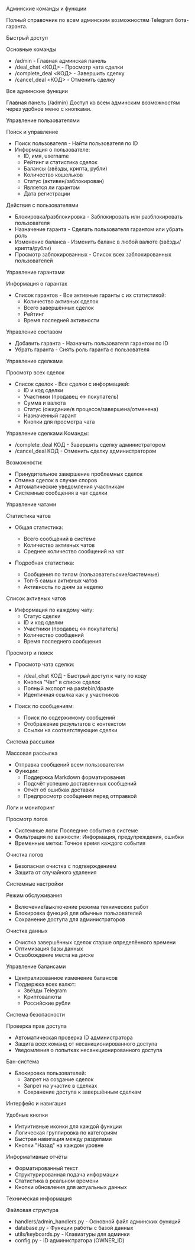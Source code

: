 Админские команды и функции

Полный справочник по всем админским возможностям Telegram бота-гаранта.

Быстрый доступ

Основные команды
- /admin - Главная админская панель
- /deal_chat <КОД> - Просмотр чата сделки  
- /complete_deal <КОД> - Завершить сделку
- /cancel_deal <КОД> - Отменить сделку

Все админские функции

Главная панель (/admin)
Доступ ко всем админским возможностям через удобное меню с кнопками.

Управление пользователями

Поиск и управление
- Поиск пользователя - Найти пользователя по ID
- Информация о пользователе:
  - ID, имя, username
  - Рейтинг и статистика сделок
  - Балансы (звёзды, крипта, рубли)
  - Количество кошельков
  - Статус (активен/заблокирован)
  - Является ли гарантом
  - Дата регистрации

Действия с пользователями
- Блокировка/разблокировка - Заблокировать или разблокировать пользователя
- Назначение гаранта - Сделать пользователя гарантом или убрать роль
- Изменение баланса - Изменить баланс в любой валюте (звёзды/крипта/рубли)
- Просмотр заблокированных - Список всех заблокированных пользователей

Управление гарантами

Информация о гарантах
- Список гарантов - Все активные гаранты с их статистикой:
  - Количество активных сделок
  - Всего завершённых сделок
  - Рейтинг
  - Время последней активности

Управление составом
- Добавить гаранта - Назначить пользователя гарантом по ID
- Убрать гаранта - Снять роль гаранта с пользователя

Управление сделками

Просмотр всех сделок
- Список сделок - Все сделки с информацией:
  - ID и код сделки
  - Участники (продавец ↔ покупатель)
  - Сумма и валюта
  - Статус (ожидание/в процессе/завершена/отменена)
  - Назначенный гарант
  - Кнопки для просмотра чата

Управление сделками
Команды:
- /complete_deal КОД - Завершить сделку администратором
- /cancel_deal КОД - Отменить сделку администратором

Возможности:
- Принудительное завершение проблемных сделок
- Отмена сделок в случае споров
- Автоматические уведомления участникам
- Системные сообщения в чат сделки

Управление чатами

Статистика чатов
- Общая статистика:
  - Всего сообщений в системе
  - Количество активных чатов
  - Среднее количество сообщений на чат

- Подробная статистика:
  - Сообщения по типам (пользовательские/системные)
  - Топ-5 самых активных чатов
  - Активность по дням за неделю

Список активных чатов
- Информация по каждому чату:
  - Статус сделки
  - ID и код сделки
  - Участники (продавец ↔ покупатель)
  - Количество сообщений
  - Время последнего сообщения

Просмотр и поиск
- Просмотр чата сделки:
  - /deal_chat КОД - Быстрый доступ к чату по коду
  - Кнопка "Чат" в списке сделок
  - Полный экспорт на pastebin/dpaste
  - Идентичная ссылка как у участников

- Поиск по сообщениям:
  - Поиск по содержимому сообщений
  - Отображение результатов с контекстом
  - Ссылки на соответствующие сделки

Система рассылки

Массовая рассылка
- Отправка сообщений всем пользователям
- Функции:
  - Поддержка Markdown форматирования
  - Подсчёт успешно доставленных сообщений
  - Отчёт об ошибках доставки
  - Предпросмотр сообщения перед отправкой

Логи и мониторинг

Просмотр логов
- Системные логи: Последние события в системе
- Фильтрация по важности: Информация, предупреждения, ошибки
- Временные метки: Точное время каждого события

Очистка логов
- Безопасная очистка с подтверждением
- Защита от случайного удаления

Системные настройки

Режим обслуживания
- Включение/выключение режима технических работ
- Блокировка функций для обычных пользователей
- Сохранение доступа для администраторов

Очистка данных
- Очистка завершённых сделок старше определённого времени
- Оптимизация базы данных
- Освобождение места на диске

Управление балансами
- Централизованное изменение балансов
- Поддержка всех валют:
  - Звёзды Telegram
  - Криптовалюты  
  - Российские рубли

Система безопасности

Проверка прав доступа
- Автоматическая проверка ID администратора
- Защита всех команд от несанкционированного доступа
- Уведомления о попытках несанкционированного доступа

Бан-система
- Блокировка пользователей:
  - Запрет на создание сделок
  - Запрет на участие в сделках
  - Сохранение доступа к завершённым сделкам

Интерфейс и навигация

Удобные кнопки
- Интуитивные иконки для каждой функции
- Логическая группировка по категориям
- Быстрая навигация между разделами
- Кнопки "Назад" на каждом уровне

Информативные отчёты
- Форматированный текст
- Структурированная подача информации
- Статистика в реальном времени
- Кнопки обновления для актуальных данных

Техническая информация

Файловая структура
- handlers/admin_handlers.py - Основной файл админских функций
- database.py - Функции работы с базой данных
- utils/keyboards.py - Клавиатуры для админки
- config.py - ID администратора (OWNER_ID) 